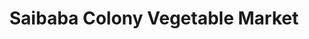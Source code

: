 ---
title: "Saibaba Colony Vegetable Market"
url: /coimbatore/saibaba-colony-vegetable-market/
shop: Gemüse & Obst
---
